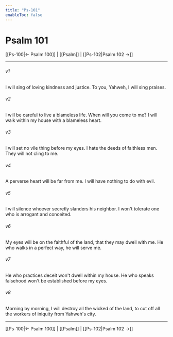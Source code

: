 ```yaml
---
title: "Ps-101"
enableToc: false
---
```

# Psalm 101

[[Ps-100|← Psalm 100]] | [[Psalm]] | [[Ps-102|Psalm 102 →]]
***



###### v1 
I will sing of loving kindness and justice. To you, Yahweh, I will sing praises. 

###### v2 
I will be careful to live a blameless life. When will you come to me? I will walk within my house with a blameless heart. 

###### v3 
I will set no vile thing before my eyes. I hate the deeds of faithless men. They will not cling to me. 

###### v4 
A perverse heart will be far from me. I will have nothing to do with evil. 

###### v5 
I will silence whoever secretly slanders his neighbor. I won't tolerate one who is arrogant and conceited. 

###### v6 
My eyes will be on the faithful of the land, that they may dwell with me. He who walks in a perfect way, he will serve me. 

###### v7 
He who practices deceit won't dwell within my house. He who speaks falsehood won't be established before my eyes. 

###### v8 
Morning by morning, I will destroy all the wicked of the land, to cut off all the workers of iniquity from Yahweh's city.

***
[[Ps-100|← Psalm 100]] | [[Psalm]] | [[Ps-102|Psalm 102 →]]
